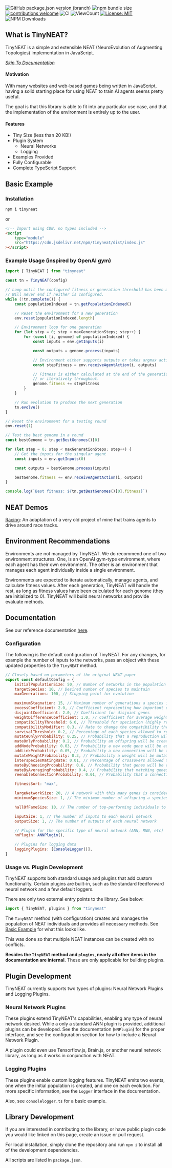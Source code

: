 ![GitHub package.json version (branch)](https://img.shields.io/github/package-json/v/We-Gold/tinyneat/main?label=npm%20version&color=green&link=https%3A%2F%2Fwww.npmjs.com%2Fpackage%2Ftinyneat)
![npm bundle size](https://img.shields.io/bundlephobia/min/tinyneat?color=green)
[![contributions welcome](https://img.shields.io/badge/contributions-welcome-brightgreen.svg?style=flat)](https://github.com/We-Gold/tinyneat/issues)
![CI](https://github.com/We-Gold/tinyneat/actions/workflows/ci.yaml/badge.svg)
![ViewCount](https://views.whatilearened.today/views/github/We-Gold/tinyneat.svg)
[![License: MIT](https://img.shields.io/badge/License-MIT-green.svg)](https://opensource.org/licenses/MIT)
![NPM Downloads](https://img.shields.io/npm/dw/tinyneat)

## What is TinyNEAT?

TinyNEAT is a simple and extensible NEAT (NeuroEvolution of Augmenting Topologies) implementation in JavaScript.

_[Skip To Documentation](#documentation)_

#### Motivation

With many websites and web-based games being written in JavaScript, having a solid starting place for using NEAT to train AI agents seems pretty useful.

The goal is that this library is able to fit into any particular use case, and that the implementation of the environment is entirely up to the user.

#### Features

-   Tiny Size (less than 20 KB!)
-   Plugin System
    -   Neural Networks
    -   Logging
-   Examples Provided
-   Fully Configurable
-   Complete TypeScript Support

## Basic Example

### Installation

```bash
npm i tinyneat
```

or

```html
<!-- Import using CDN, no types included -->
<script
	type="module"
	src="https://cdn.jsdelivr.net/npm/tinyneat/dist/index.js"
></script>
```

### Example Usage (inspired by OpenAI gym)

```js
import { TinyNEAT } from "tinyneat"

const tn = TinyNEAT(config)

// Loop until the configured fitness or generation threshold has been met.
// Will never end if neither is configured.
while (!tn.complete()) {
	const populationIndexed = tn.getPopulationIndexed()

	// Reset the environment for a new generation
	env.reset(populationIndexed.length)

	// Environment loop for one generation
	for (let step = 0; step < maxGenerationSteps; step++) {
		for (const [i, genome] of populationIndexed) {
			const inputs = env.getInputs(i)

			const outputs = genome.process(inputs)

			// Environment either supports outputs or takes argmax action
			const stepFitness = env.receiveAgentAction(i, outputs)

			// Fitness is either calculated at the end of the generation
			// or iteratively throughout.
			genome.fitness += stepFitness
		}
	}

	// Run evolution to produce the next generation
	tn.evolve()
}

// Reset the environment for a testing round
env.reset(1)

// Test the best genome in a round
const bestGenome = tn.getBestGenomes()[0]

for (let step = 0; step < maxGenerationSteps; step++) {
	// Get the inputs for the singular agent
	const inputs = env.getInputs(0)

	const outputs = bestGenome.process(inputs)

	bestGenome.fitness += env.receiveAgentAction(i, outputs)
}

console.log(`Best fitness: ${tn.getBestGenomes()[0].fitness}`)
```

## NEAT Demos

[Racing](https://wegold.me/tinyneat/examples/racing/): An adaptation of a very old project of mine that trains agents to drive around race tracks.

## Environment Recommendations

Environments are not managed by TinyNEAT. We do recommend one of two environment structures. One, is an OpenAI gym-type environment, where each agent has their own environment. The other is an environment that manages each agent individually inside a single environment.

Environments are expected to iterate automatically, manage agents, and calculate fitness values. After each generation, TinyNEAT will handle the rest, as long as fitness values have been calculated for each genome (they are initialized to 0). TinyNEAT will build neural networks and provide evaluate methods.

## Documentation

See our reference documentation [here](https://wegold.me/tinyneat/docs).

### Configuration

The following is the default configuration of TinyNEAT. For any changes, for example the number of inputs to the networks, pass an object with these updated properties to the `TinyNEAT` method.

```js
// Closely based on parameters of the original NEAT paper
export const defaultConfig = {
	initialPopulationSize: 50, // Number of networks in the population
	targetSpecies: 10, // Desired number of species to maintain
	maxGenerations: 100, // Stopping point for evolution

	maximumStagnation: 15, // Maximum number of generations a species is allowed to stay the same fitness before it is removed
	excessCoefficient: 2.0, // Coefficient representing how important excess genes are in measuring compatibility
	disjointCoefficient: 2.0, // Coefficient for disjoint genes
	weightDifferenceCoefficient: 1.0, // Coefficient for average weight difference (highly recommended for tuning)
	compatibilityThreshold: 6.0, // Threshold for speciation (highly recommended for tuning)
	compatibilityModifier: 0.3, // Rate to change the compatibility threshold at when target species count is not met
	survivalThreshold: 0.2, // Percentage of each species allowed to reproduce
	mutateOnlyProbability: 0.25, // Probability that a reproduction will only result from mutation and not crossover
	mateOnlyProbability: 0.2, // Probability an offspring will be created only through crossover without mutation
	addNodeProbability: 0.03, // Probability a new node gene will be added to the genome
	addLinkProbability: 0.05, // Probability a new connection will be added
	mutateWeightProbability: 0.3, // Probability a weight will be mutated
	interspeciesMatingRate: 0.01, // Percentage of crossovers allowed to occur between parents of different species
	mateByChoosingProbability: 0.6, // Probability that genes will be chosen one at a time from either parent during crossover
	mateByAveragingProbability: 0.4, // Probability that matching genes will be averaged during crossover
	reenableConnectionProbability: 0.01, // Probability that a connection is randomly reenabled during crossover

	fitnessSort: "max",

	largeNetworkSize: 20, // A network with this many genes is considered to be large
	minimumSpeciesSize: 1, // The minimum number of offspring a species can have

	hallOfFameSize: 10, // The number of top-performing individuals to store

	inputSize: 1, // The number of inputs to each neural network
	outputSize: 1, // The number of outputs of each neural network

	// Plugin for the specific type of neural network (ANN, RNN, etc)
	nnPlugin: ANNPlugin(),

	// Plugins for logging data
	loggingPlugins: [ConsoleLogger()],
}
```

### Usage vs. Plugin Development

TinyNEAT supports both standard usage and plugins that add custom functionality. Certain plugins are built-in, such as the standard feedforward neural network and a few default loggers.

There are only two external entry points to the library. See below:

```js
import { TinyNEAT, plugins } from "tinyneat"
```

The `TinyNEAT` method (with configuration) creates and manages the population of NEAT individuals and provides all necessary methods. See [Basic Example](#basic-example) for what this looks like.

This was done so that multiple NEAT instances can be created with no conflicts.

**Besides the `TinyNEAT` method and `plugins`, nearly all other items in the documentation are internal.** These are only applicable for building plugins.

## Plugin Development

TinyNEAT currently supports two types of plugins: Neural Network Plugins and Logging Plugins.

### Neural Network Plugins

These plugins extend TinyNEAT's capabilities, enabling any type of neural network desired. While a only a standard ANN
plugin is provided, additional plugins can be developed. See the documentation (`NNPlugin`) for the proper interface, and see the configuration section for how to include a Neural Network Plugin.

A plugin could even use Tensorflow.js, Brain.js, or another neural network library, as long as it works in conjunction with NEAT.

### Logging Plugins

These plugins enable custom logging features. TinyNEAT emits two events, one when the initial population is created, and one on each evolution. For more specific information, see the `Logger` interface in the documentation.

Also, see `consolelogger.ts` for a basic example.

## Library Development

If you are interested in contributing to the library, or have public plugin code you would like linked on this page, create an issue or pull request.

For local installation, simply clone the repository and run `npm i` to install all of the development dependencies.

All scripts are listed in `package.json`.
